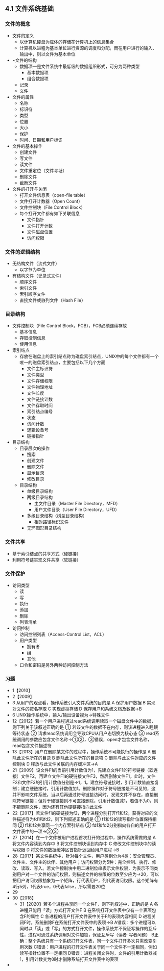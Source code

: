 ## 4.1 文件系统基础
### 文件的概念
- 文件的定义
    - 以计算机硬盘为载体的存储在计算机上的信息集合
    - 计算机以进程为基本单位进行资源的调度和分配，而在用户进行的输入、输出中，则以文件为基本单位
- ~文件的结构
    - 数据项―是文件系统中最低级的数据组织形式，可分为两种类型
        - 基本数据项
        - 组合数据项
    - 记录
    - 文件
- 文件的属性
    - 名称
    - 标识符
    - 类型
    - 位置
    - 大小
    - 保护
    - 时间、日期和用户标识
- 文件的基本操作
    - 创建文件
    - 写文件
    - 读文件
    - 文件重定位（文件寻址）
    - 删除文件
    - 截断文件
- 文件的打开与关闭
    - 打开文件信息表（open-file table）
    - 文件打开计数器（Open Count）
    - 文件控制块（File Control Block）
    - 每个打开文件都有如下关联信息
        - 文件指针
        - 文件打开计数
        - 文件磁盘位置
        - 访问权限
### 文件的逻辑结构
- 无结构文件（流式文件）
    - 以字节为单位
- 有结构文件（记录式文件）
    - 顺序文件
    - 索引文件
    - 索引顺序文件
    - 直接文件或散列文件（Hash File）
### 目录结构
- 文件控制块（File Control Block，FCB），FCB必须连续存放
    - 基本信息
    - 存取控制信息
    - 使用信息
- 索引结点
    - 存放在磁盘上的索引结点称为磁盘索引结点，UNIX中的每个文件都有一个唯一的磁盘索引结点，主要包括以下几个方面
        - 文件主标识符
        - 文件类型
        - 文件存储权限
        - 文件物理地址
        - 文件长度
        - 文件链接计数
        - 文件存取时间
        - 索引结点编号
        - 状态
        - 访问计数
        - 逻辑设备号
        - 链接指针
- 目录结构
    - 目录层次的操作
        - 搜索
        - 创建文件
        - 删除文件
        - 显示目录
        - 修改目录
    - 目录结构
        - 单级目录结构
        - 两级目录结构
            - 主文件目录（Master File Directory，MFD）
            - 用户文件目录（User File Directory，UFD）
        - 多级目录结构（树型目录结构）
            - 相对路径标识文件
        - 无环图形目录结构
### 文件共享
- 基于索引结点的共享方式（硬链接）
- 利用符号链实现文件共享（软链接）
### 文件保护
- 访问类型
    - 读
    - 写
    - 执行
    - 添加
    - 删除
    - 列表清单
- 访问控制
    - 访问控制列表（Access-Control List，ACL）
    - 用户类型
        - 拥有者
        - 组
        - 其他
    - 口令和密码是另外两种访问控制方法
### 习题
- 1【2010】
- 2【2009】
- 3 从用户的观点看，操作系统引入文件系统的目的是
A 保护用户数据
B 实现对文件的按名存取
C 实现虚拟存储
D 保存用户和系统文档及数据→B
- 6 UNIX操作系统中，输入/输出设备视为→特殊文件
- 12【2012】若一个用户进程通过read系统调用读取一个磁盘文件中的数据，则下列关于该叙述正确的是
① 若该文件的数据不在内存，则该进程进入睡眠等待状态
② 请求read系统调用会导致CPU从用户态切换为核心态
③ read系统调用的参数应包含文件名称→①②，③错误，open才包含文件名称，read包含文件描述符
- 13【2013】用户在删除某文件的过程中，操作系统不可能执行的操作是
A 删除此文件所在的目录
B 删除此文件所在的目录项
C 删除与此文件对应的文件控制块
D 释放与此文件关联的内存缓冲区→A
- 21【2009】设文件F1的当前引用计数值为1，先建立文件F1的符号链接（软连接）文件F2，再建立文件F1的硬链接文件F3，然后删除文件F1。此时，文件F2和文件F3的引用计数值分别是→1，1。建立符号链接时，引用计数值直接复制；建立硬链接时，引用计数值加1。删除操作对于符号链接是不可见的，这并不影响文件系统，当以后再通过符号链接访问时，发现文件不存在，直接删除符号链接；但对于硬链接则不可直接删除，引用计数值减1，若值不为0，则不能删除文件，因为还有其他硬链接指向此文件
- 22【2017】若文件f1的硬链接为f2，两个进程分别打开f1和f2，获得对应的文件描述符为fd1和fd2，则下列叙述正确的是
① f1和f2的读写指针位置保持相同
② f1和f2共享同一个内存索引结点
③ fd1和fd2分别指向各自的用户打开文件表中的一项→②③
- 27【2014】在一个文件被用户进程首次打开的过程中，操作系统需做的是
A 将文件内容读到内存中
B 将文件控制块读到内存中
C 修改文件控制块中的读写权限
D 将文件的数据缓冲区首指针返回给用户进程→B
- 28【2017】某文件系统中，针对每个文件，用户类别分为4类：安全管理员、文件主、文件主的伙伴、其他用户；访问权限分为5种：完全控制、执行、修改、读取、写入。若文件控制块中用二进制位串表示文件权限，为表示不同类别用户对一个文件的访问权限，则描述文件的权限的位数至少应为→20，可以把用户访问权限抽象为一个矩阵，行代表用户，列代表访问权限。这个矩阵有4行5列，1代表true，0代表false，所以需要20位
- 29
- 30【2018】
    - 31【2020】若多个进程共享同一个文件F，则下列叙述中，正确的是
A 各进程只能用「读」方式打开文件F
B 在系统打开文件表中仅有一个表项包含F的属性
C 各进程的用户打开文件表中关于F的表项内容相同
D 进程关闭F时，系统删除F在系统打开文件表中的表项→B
A错误：多个进程可以同时以「读」或「写」的方式打开文件，操作系统并不保证写操作的互斥性，进程可通过系统调用对文件加锁，保证互斥写（读者-写者问题）
B正确：整个系统只有一个系统打开文件表，同一个文件打开多次只需改变引用次数
C错误：用户进程的打开文件表关于同一个文件不一定相同，例如读写指针位置不一定相同
D错误：进程关闭文件时，文件的引用计数器减1，引用计数变为0时才删除系统打开文件表中的表项
- 
